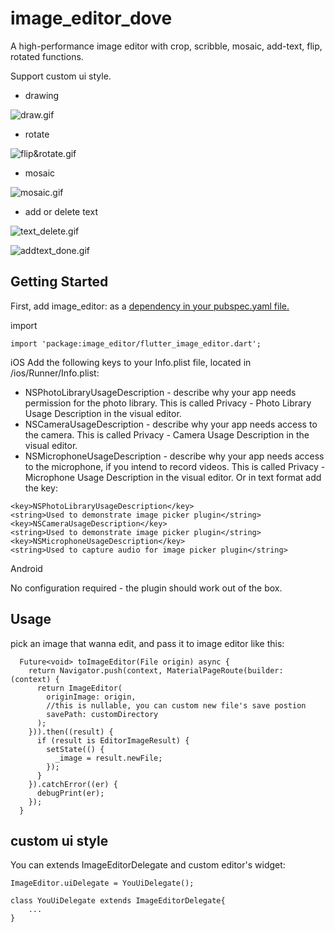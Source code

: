# image_editor_dove

A high-performance image editor with crop, scribble, mosaic, add-text, flip, rotated functions.

Support custom ui style.

- drawing

![draw.gif](https://p1-juejin.byteimg.com/tos-cn-i-k3u1fbpfcp/390c7ccae86b438094272590dff8ecc8~tplv-k3u1fbpfcp-watermark.image?)

- rotate

![flip&rotate.gif](https://p9-juejin.byteimg.com/tos-cn-i-k3u1fbpfcp/59509d75d54c453facf87146adf16656~tplv-k3u1fbpfcp-watermark.image?)

- mosaic

![mosaic.gif](https://p3-juejin.byteimg.com/tos-cn-i-k3u1fbpfcp/34fd160b855c40bdb16ff4a7d95cec28~tplv-k3u1fbpfcp-watermark.image?)

- add or delete text

![text_delete.gif](https://p9-juejin.byteimg.com/tos-cn-i-k3u1fbpfcp/bd9ba17fb43e4819a6e97489ee1ee2d1~tplv-k3u1fbpfcp-watermark.image?)

![addtext_done.gif](https://p1-juejin.byteimg.com/tos-cn-i-k3u1fbpfcp/1388e96b13e64705a8c6ecaf56c5b976~tplv-k3u1fbpfcp-watermark.image?)

## Getting Started

First, add image_editor: as a
[dependency in your pubspec.yaml file.](https://flutter.cn/development/packages-and-plugins/using-packages)

import

```
import 'package:image_editor/flutter_image_editor.dart';
```

iOS
Add the following keys to your Info.plist file, located in <project root>/ios/Runner/Info.plist:

- NSPhotoLibraryUsageDescription - describe why your app needs permission for the photo library.
  This is called Privacy - Photo Library Usage Description in the visual editor.
- NSCameraUsageDescription - describe why your app needs access to the camera. This is called
  Privacy - Camera Usage Description in the visual editor.
- NSMicrophoneUsageDescription - describe why your app needs access to the microphone, if you intend
  to record videos. This is called Privacy - Microphone Usage Description in the visual editor.
  Or in text format add the key:

```
<key>NSPhotoLibraryUsageDescription</key>
<string>Used to demonstrate image picker plugin</string>
<key>NSCameraUsageDescription</key>
<string>Used to demonstrate image picker plugin</string>
<key>NSMicrophoneUsageDescription</key>
<string>Used to capture audio for image picker plugin</string>
```

Android

No configuration required - the plugin should work out of the box.

## Usage

pick an image that wanna edit, and pass it to image editor like this:

```
  Future<void> toImageEditor(File origin) async {
    return Navigator.push(context, MaterialPageRoute(builder: (context) {
      return ImageEditor(
        originImage: origin,
        //this is nullable, you can custom new file's save postion
        savePath: customDirectory
      );
    })).then((result) {
      if (result is EditorImageResult) {
        setState(() {
          _image = result.newFile;
        });
      }
    }).catchError((er) {
      debugPrint(er);
    });
  }
```

## custom ui style

You can extends ImageEditorDelegate and custom editor's widget:

```
ImageEditor.uiDelegate = YouUiDelegate();

class YouUiDelegate extends ImageEditorDelegate{
    ...
}
```


